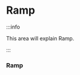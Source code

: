 ﻿---
slug: /current/ramp
sidebar_position: 15
sidebar_label: Ramp
---


# Ramp

:::info

This area will explain Ramp.

:::

### Ramp